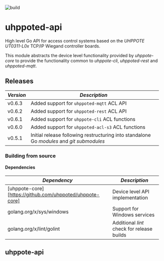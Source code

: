 ![build](https://github.com/uhppoted/uhppoted-api/workflows/build/badge.svg)

# uhppoted-api

High level Go API for access control systems based on the *UHPPOTE UT0311-L0x* TCP/IP Wiegand controller boards. 

This module
abstracts the device level functionality provided by *uhppote-core* to provide the functionality common to *uhppote-cli*, 
*uhppoted-rest* and *uhppoted-mqtt*.

## Releases

| *Version* | *Description*                                                                             |
| --------- | ----------------------------------------------------------------------------------------- |
| v0.6.3    | Added support for `uhppoted-mqtt` ACL API                                                 |
| v0.6.2    | Added support for `uhppoted-rest` ACL API                                                 |
| v0.6.1    | Added support for `uhppote-cli` ACL functions                                             |
| v0.6.0    | Added support for `uhppoted-acl-s3` ACL functions                                         |
| v0.5.1    | Initial release following restructuring into standalone Go *modules* and *git submodules* |

### Building from source

#### Dependencies

| *Dependency*                                             | *Description*                                          |
| -------------------------------------------------------- | ------------------------------------------------------ |
| [uhppote-core][https://github.com/uhppoted/uhppote-core] | Device level API implementation                        |
| golang.org/x/sys/windows                                 | Support for Windows services                           |
| golang.org/x/lint/golint                                 | Additional *lint* check for release builds             |

## uhppote-api


